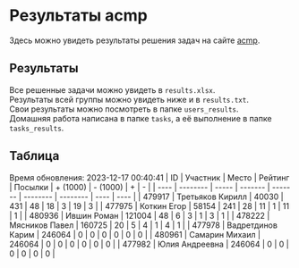 # Результаты acmp
Здесь можно увидеть результаты решения задач на сайте [acmp](https://acmp.ru). 

## Результаты
Все решенные задачи можно увидеть в `results.xlsx`.  
Результаты всей группы можно увидеть ниже и в `results.txt`.  
Свои результаты можно посмотреть в папке `users_results`.  
Домашняя работа написана в папке `tasks`, а её выполнение в папке `tasks_results`.

## Таблица
Время обновления: 2023-12-17 00:40:41
| ID   | Участник | Место | Рейтинг | Посылки | + (1000) | - (1000) | +    | -    |
| ---- | -------- | ----- | ------- | ------- | -------- | -------- | ---- | ---- |
| 479917 | Третьяков Кирилл | 40030 | 431 | 48 | 18 | 3 | 19 | 3 |
| 477975 | Коткин Егор | 58154 | 241 | 28 | 11 | 1 | 11 | 1 |
| 480936 | Ившин Роман | 121004 | 48 | 6 | 3 | 1 | 3 | 1 |
| 478222 | Мясников Павел | 160725 | 20 | 5 | 4 | 1 | 4 | 1 |
| 477978 | Вадретдинов Карим | 246064 | 0 | 0 | 0 | 0 | 0 | 0 |
| 480961 | Самарин Михаил | 246064 | 0 | 0 | 0 | 0 | 0 | 0 |
| 477982 | Юлия Андреевна | 246064 | 0 | 0 | 0 | 0 | 0 | 0 |
